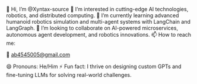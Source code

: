 👋 Hi, I’m @Xyntax-source
👀 I’m interested in cutting-edge AI technologies, robotics, and distributed computing.
🌱 I’m currently learning advanced humanoid robotics simulation and multi-agent systems with LangChain and LangGraph.
💞️ I’m looking to collaborate on AI-powered microservices, autonomous agent development, and robotics innovations.
📫 How to reach me:

📧 ab4545005@gmail.com

😄 Pronouns: He/Him
⚡ Fun fact: I thrive on designing custom GPTs and fine-tuning LLMs for solving real-world challenges.
<!--- Xyntax-source/Xyntax-source is a ✨ special ✨ repository because its `README.md` (this file) appears on your GitHub profile. You can click the Preview link to take a look at your changes. --->
